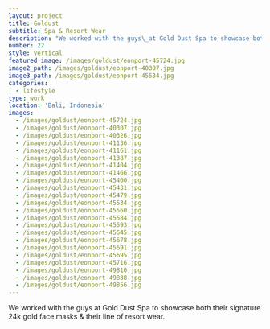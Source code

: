 ```yaml
---
layout: project
title: Goldust
subtitle: Spa & Resort Wear
description: "We worked with the guys\_at Gold Dust Spa to showcase both their signature 24k gold face masks & their line of resort wear."
number: 22
style: vertical
featured_image: /images/goldust/eonport-45724.jpg
image2_path: /images/goldust/eonport-40307.jpg
image3_path: /images/goldust/eonport-45534.jpg
categories:
  - lifestyle
type: work
location: 'Bali, Indonesia'
images:
  - /images/goldust/eonport-45724.jpg
  - /images/goldust/eonport-40307.jpg
  - /images/goldust/eonport-40326.jpg
  - /images/goldust/eonport-41136.jpg
  - /images/goldust/eonport-41161.jpg
  - /images/goldust/eonport-41387.jpg
  - /images/goldust/eonport-41404.jpg
  - /images/goldust/eonport-41466.jpg
  - /images/goldust/eonport-45400.jpg
  - /images/goldust/eonport-45431.jpg
  - /images/goldust/eonport-45479.jpg
  - /images/goldust/eonport-45534.jpg
  - /images/goldust/eonport-45560.jpg
  - /images/goldust/eonport-45584.jpg
  - /images/goldust/eonport-45593.jpg
  - /images/goldust/eonport-45645.jpg
  - /images/goldust/eonport-45678.jpg
  - /images/goldust/eonport-45691.jpg
  - /images/goldust/eonport-45695.jpg
  - /images/goldust/eonport-45716.jpg
  - /images/goldust/eonport-49810.jpg
  - /images/goldust/eonport-49838.jpg
  - /images/goldust/eonport-49856.jpg
---
```


We worked with the guys at Gold Dust Spa to showcase both their signature 24k gold face masks & their line of resort wear.&nbsp;
